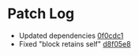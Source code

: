 # Patch Log

- Updated dependencies [0f0cdc1](https://github.com/ElfSundae/NIM_iOS_UIKit/commit/0f0cdc11f944543ca11007fc69deb52fb6ab6f82)
- Fixed "block retains self" [d8f05e8](https://github.com/ElfSundae/NIM_iOS_UIKit/commit/d8f05e88473807311bb3cc2ffef3c5448cec3fe7)
